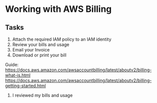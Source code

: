 # Working with AWS Billing

## Tasks

1. Attach the required IAM policy to an IAM identity
2. Review your bills and usage
3. Email your Invoice
4. Download or print your bill


Guide: 
https://docs.aws.amazon.com/awsaccountbilling/latest/aboutv2/billing-what-is.html
https://docs.aws.amazon.com/awsaccountbilling/latest/aboutv2/billing-getting-started.html


1. I reviewed my bills and usage

